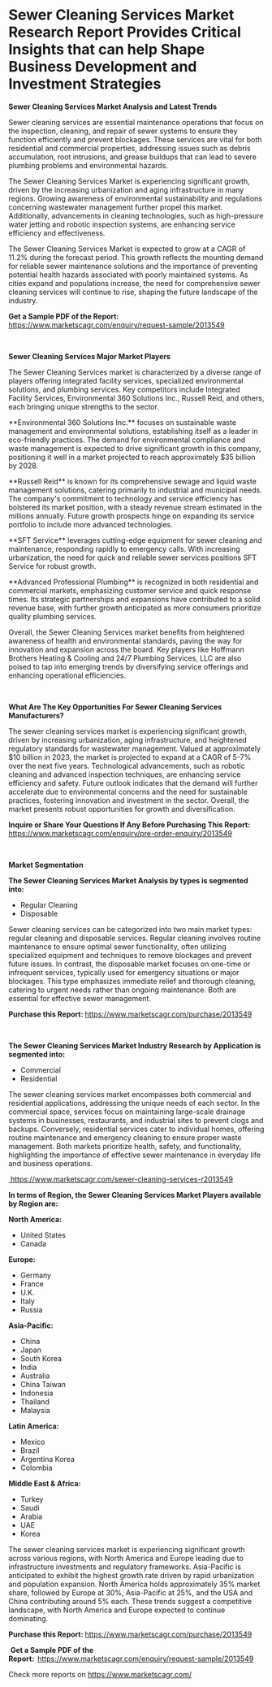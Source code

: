 <p><h1>Sewer Cleaning Services Market Research Report Provides Critical Insights that can help Shape Business Development and Investment Strategies</h1></p><p><strong>Sewer Cleaning Services Market Analysis and Latest Trends</strong></p>
<p><p>Sewer cleaning services are essential maintenance operations that focus on the inspection, cleaning, and repair of sewer systems to ensure they function efficiently and prevent blockages. These services are vital for both residential and commercial properties, addressing issues such as debris accumulation, root intrusions, and grease buildups that can lead to severe plumbing problems and environmental hazards.</p><p>The Sewer Cleaning Services Market is experiencing significant growth, driven by the increasing urbanization and aging infrastructure in many regions. Growing awareness of environmental sustainability and regulations concerning wastewater management further propel this market. Additionally, advancements in cleaning technologies, such as high-pressure water jetting and robotic inspection systems, are enhancing service efficiency and effectiveness.</p><p>The Sewer Cleaning Services Market is expected to grow at a CAGR of 11.2% during the forecast period. This growth reflects the mounting demand for reliable sewer maintenance solutions and the importance of preventing potential health hazards associated with poorly maintained systems. As cities expand and populations increase, the need for comprehensive sewer cleaning services will continue to rise, shaping the future landscape of the industry.</p></p>
<p><strong>Get a Sample PDF of the Report:&nbsp;</strong> <a href="https://www.marketscagr.com/enquiry/request-sample/2013549?utm_campaign=3019&utm_medium=2&utm_source=Github&utm_content=ia&utm_term=10032025&utm_id=sewer-cleaning-services">https://www.marketscagr.com/enquiry/request-sample/2013549</a></p>
<p>&nbsp;</p>
<p><strong>Sewer Cleaning Services Major Market Players</strong></p>
<p><p>The Sewer Cleaning Services market is characterized by a diverse range of players offering integrated facility services, specialized environmental solutions, and plumbing services. Key competitors include Integrated Facility Services, Environmental 360 Solutions Inc., Russell Reid, and others, each bringing unique strengths to the sector.</p><p>**Environmental 360 Solutions Inc.** focuses on sustainable waste management and environmental solutions, establishing itself as a leader in eco-friendly practices. The demand for environmental compliance and waste management is expected to drive significant growth in this company, positioning it well in a market projected to reach approximately $35 billion by 2028.</p><p>**Russell Reid** is known for its comprehensive sewage and liquid waste management solutions, catering primarily to industrial and municipal needs. The company's commitment to technology and service efficiency has bolstered its market position, with a steady revenue stream estimated in the millions annually. Future growth prospects hinge on expanding its service portfolio to include more advanced technologies.</p><p>**SFT Service** leverages cutting-edge equipment for sewer cleaning and maintenance, responding rapidly to emergency calls. With increasing urbanization, the need for quick and reliable sewer services positions SFT Service for robust growth.</p><p>**Advanced Professional Plumbing** is recognized in both residential and commercial markets, emphasizing customer service and quick response times. Its strategic partnerships and expansions have contributed to a solid revenue base, with further growth anticipated as more consumers prioritize quality plumbing services.</p><p>Overall, the Sewer Cleaning Services market benefits from heightened awareness of health and environmental standards, paving the way for innovation and expansion across the board. Key players like Hoffmann Brothers Heating & Cooling and 24/7 Plumbing Services, LLC are also poised to tap into emerging trends by diversifying service offerings and enhancing operational efficiencies.</p></p>
<p>&nbsp;</p>
<p><strong>What Are The Key Opportunities For Sewer Cleaning Services Manufacturers?</strong></p>
<p><p>The sewer cleaning services market is experiencing significant growth, driven by increasing urbanization, aging infrastructure, and heightened regulatory standards for wastewater management. Valued at approximately $10 billion in 2023, the market is projected to expand at a CAGR of 5-7% over the next five years. Technological advancements, such as robotic cleaning and advanced inspection techniques, are enhancing service efficiency and safety. Future outlook indicates that the demand will further accelerate due to environmental concerns and the need for sustainable practices, fostering innovation and investment in the sector. Overall, the market presents robust opportunities for growth and diversification.</p></p>
<p><strong>Inquire or Share Your Questions If Any Before Purchasing This Report:</strong> <a href="https://www.marketscagr.com/enquiry/pre-order-enquiry/2013549?utm_campaign=3019&utm_medium=2&utm_source=Github&utm_content=ia&utm_term=10032025&utm_id=sewer-cleaning-services">https://www.marketscagr.com/enquiry/pre-order-enquiry/2013549</a></p>
<p>&nbsp;</p>
<p><strong>Market Segmentation</strong></p>
<p><strong>The Sewer Cleaning Services Market Analysis by types is segmented into:</strong></p>
<p><ul><li>Regular Cleaning</li><li>Disposable</li></ul></p>
<p><p>Sewer cleaning services can be categorized into two main market types: regular cleaning and disposable services. Regular cleaning involves routine maintenance to ensure optimal sewer functionality, often utilizing specialized equipment and techniques to remove blockages and prevent future issues. In contrast, the disposable market focuses on one-time or infrequent services, typically used for emergency situations or major blockages. This type emphasizes immediate relief and thorough cleaning, catering to urgent needs rather than ongoing maintenance. Both are essential for effective sewer management.</p></p>
<p><strong>Purchase this Report:&nbsp;</strong><a href="https://www.marketscagr.com/purchase/2013549?utm_campaign=3019&utm_medium=2&utm_source=Github&utm_content=ia&utm_term=10032025&utm_id=sewer-cleaning-services">https://www.marketscagr.com/purchase/2013549</a></p>
<p>&nbsp;</p>
<p><strong>The Sewer Cleaning Services Market Industry Research by Application is segmented into:</strong></p>
<p><ul><li>Commercial</li><li>Residential</li></ul></p>
<p><p>The sewer cleaning services market encompasses both commercial and residential applications, addressing the unique needs of each sector. In the commercial space, services focus on maintaining large-scale drainage systems in businesses, restaurants, and industrial sites to prevent clogs and backups. Conversely, residential services cater to individual homes, offering routine maintenance and emergency cleaning to ensure proper waste management. Both markets prioritize health, safety, and functionality, highlighting the importance of effective sewer maintenance in everyday life and business operations.</p></p>
<p><a href="https://www.marketscagr.com/sewer-cleaning-services-r2013549?utm_campaign=3019&utm_medium=2&utm_source=Github&utm_content=ia&utm_term=10032025&utm_id=sewer-cleaning-services">&nbsp;https://www.marketscagr.com/sewer-cleaning-services-r2013549</a></p>
<p><strong>In terms of Region, the Sewer Cleaning Services Market Players available by Region are:</strong></p>
<p>
    <p> <strong> North America: </strong>
        <ul>
            <li>United States</li>
            <li>Canada</li>
        </ul>
        </p> 
    <p> <strong> Europe: </strong>
        <ul>
            <li>Germany</li>
            <li>France</li>
            <li>U.K.</li>
            <li>Italy</li>
            <li>Russia</li>
        </ul>
        </p> 
    <p> <strong> Asia-Pacific: </strong>
        <ul>
            <li>China</li>
            <li>Japan</li>
            <li>South Korea</li>
            <li>India</li>
            <li>Australia</li>
            <li>China Taiwan</li>
            <li>Indonesia</li>
            <li>Thailand</li>
            <li>Malaysia</li>
        </ul>
        </p> 
    <p> <strong> Latin America: </strong>
        <ul>
            <li>Mexico</li>
            <li>Brazil</li>
            <li>Argentina Korea</li>
            <li>Colombia</li>
        </ul>
        </p> 
    <p> <strong> Middle East & Africa: </strong>
        <ul>
            <li>Turkey</li>
            <li>Saudi</li>
            <li>Arabia</li>
            <li>UAE</li>
            <li>Korea</li>
        </ul>
    </p>
    </p>
<p><p>The sewer cleaning services market is experiencing significant growth across various regions, with North America and Europe leading due to infrastructure investments and regulatory frameworks. Asia-Pacific is anticipated to exhibit the highest growth rate driven by rapid urbanization and population expansion. North America holds approximately 35% market share, followed by Europe at 30%, Asia-Pacific at 25%, and the USA and China contributing around 5% each. These trends suggest a competitive landscape, with North America and Europe expected to continue dominating.</p></p>
<p><strong>Purchase this Report: </strong><a href="https://www.marketscagr.com/purchase/2013549?utm_campaign=3019&utm_medium=2&utm_source=Github&utm_content=ia&utm_term=10032025&utm_id=sewer-cleaning-services">https://www.marketscagr.com/purchase/2013549</a></p>
<p>&nbsp;<strong>Get a Sample PDF of the Report:&nbsp;&nbsp;</strong><a href="https://www.marketscagr.com/enquiry/request-sample/2013549?utm_campaign=3019&utm_medium=2&utm_source=Github&utm_content=ia&utm_term=10032025&utm_id=sewer-cleaning-services">https://www.marketscagr.com/enquiry/request-sample/2013549</a></p>
<p><strong></strong></p>
<p>Check more reports on <a href="https://www.marketscagr.com/?utm_campaign=3019&utm_medium=2&utm_source=Github&utm_content=ia&utm_term=10032025&utm_id=sewer-cleaning-services">https://www.marketscagr.com/</a></p>